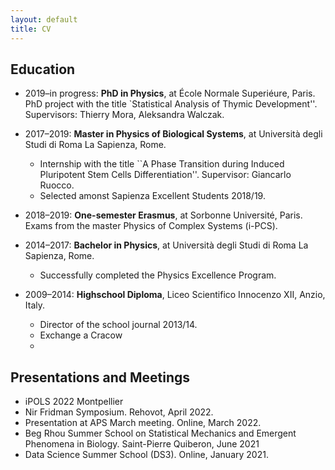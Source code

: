 ```yaml
---
layout: default
title: CV
---
```


## Education

* 2019–in progress: **PhD in Physics**, at École Normale Superiéure, Paris. PhD project with the title `Statistical Analysis of Thymic Development''. Supervisors: Thierry Mora, Aleksandra Walczak.

* 2017–2019: **Master in Physics of Biological Systems**, at Università degli Studi di Roma La Sapienza, Rome. 
  * Internship with the title ``A Phase Transition during Induced Pluripotent Stem Cells Differentiation''. Supervisor: Giancarlo Ruocco.
  * Selected amonst Sapienza Excellent Students 2018/19.

* 2018–2019: **One-semester Erasmus**, at Sorbonne Université, Paris. Exams from the master Physics of Complex Systems (i-PCS).

* 2014–2017: **Bachelor in Physics**, at Università degli Studi di Roma La Sapienza, Rome. 
  *  Successfully completed the Physics Excellence Program.

* 2009–2014: **Highschool Diploma**, Liceo Scientifico Innocenzo XII, Anzio, Italy.
  * Director of the school journal 2013/14.
  * Exchange a Cracow
  * 

## Presentations and Meetings

* iPOLS 2022 Montpellier
* Nir Fridman Symposium. Rehovot, April 2022.
* Presentation at APS March meeting. Online, March 2022.
* Beg Rhou Summer School on Statistical Mechanics and Emergent Phenomena in Biology. Saint-Pierre Quiberon, June 2021
* Data Science Summer School (DS3). Online, January 2021.

